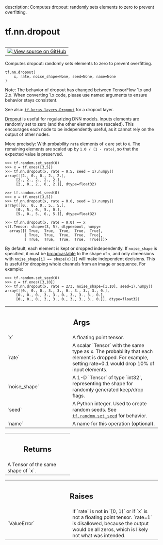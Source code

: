 description: Computes dropout: randomly sets elements to zero to prevent overfitting.

<div itemscope itemtype="http://developers.google.com/ReferenceObject">
<meta itemprop="name" content="tf.nn.dropout" />
<meta itemprop="path" content="Stable" />
</div>

# tf.nn.dropout

<!-- Insert buttons and diff -->

<table class="tfo-notebook-buttons tfo-api nocontent" align="left">
<td>
  <a target="_blank" href="https://github.com/tensorflow/tensorflow/blob/r2.4/tensorflow/python/ops/nn_ops.py#L5062-L5181">
    <img src="https://www.tensorflow.org/images/GitHub-Mark-32px.png" />
    View source on GitHub
  </a>
</td>
</table>



Computes dropout: randomly sets elements to zero to prevent overfitting.

<pre class="devsite-click-to-copy prettyprint lang-py tfo-signature-link">
<code>tf.nn.dropout(
    x, rate, noise_shape=None, seed=None, name=None
)
</code></pre>



<!-- Placeholder for "Used in" -->

Note: The behavior of dropout has changed between TensorFlow 1.x and 2.x.
When converting 1.x code, please use named arguments to ensure behavior stays
consistent.

See also: <a href="../../tf/keras/layers/Dropout.md"><code>tf.keras.layers.Dropout</code></a> for a dropout layer.

[Dropout](https://arxiv.org/abs/1207.0580) is useful for regularizing DNN
models. Inputs elements are randomly set to zero (and the other elements are
rescaled). This encourages each node to be independently useful, as it cannot
rely on the output of other nodes.

More precisely: With probability `rate` elements of `x` are set to `0`.
The remaining elements are scaled up by `1.0 / (1 - rate)`, so that the
expected value is preserved.

```
>>> tf.random.set_seed(0)
>>> x = tf.ones([3,5])
>>> tf.nn.dropout(x, rate = 0.5, seed = 1).numpy()
array([[2., 0., 0., 2., 2.],
     [2., 2., 2., 2., 2.],
     [2., 0., 2., 0., 2.]], dtype=float32)
```

```
>>> tf.random.set_seed(0)
>>> x = tf.ones([3,5])
>>> tf.nn.dropout(x, rate = 0.8, seed = 1).numpy()
array([[0., 0., 0., 5., 5.],
     [0., 5., 0., 5., 0.],
     [5., 0., 5., 0., 5.]], dtype=float32)
```

```
>>> tf.nn.dropout(x, rate = 0.0) == x
<tf.Tensor: shape=(3, 5), dtype=bool, numpy=
  array([[ True,  True,  True,  True,  True],
         [ True,  True,  True,  True,  True],
         [ True,  True,  True,  True,  True]])>
```


By default, each element is kept or dropped independently.  If `noise_shape`
is specified, it must be
[broadcastable](http://docs.scipy.org/doc/numpy/user/basics.broadcasting.html)
to the shape of `x`, and only dimensions with `noise_shape[i] == shape(x)[i]`
will make independent decisions. This is useful for dropping whole
channels from an image or sequence. For example:

```
>>> tf.random.set_seed(0)
>>> x = tf.ones([3,10])
>>> tf.nn.dropout(x, rate = 2/3, noise_shape=[1,10], seed=1).numpy()
array([[0., 0., 0., 3., 3., 0., 3., 3., 3., 0.],
     [0., 0., 0., 3., 3., 0., 3., 3., 3., 0.],
     [0., 0., 0., 3., 3., 0., 3., 3., 3., 0.]], dtype=float32)
```

<!-- Tabular view -->
 <table class="responsive fixed orange">
<colgroup><col width="214px"><col></colgroup>
<tr><th colspan="2"><h2 class="add-link">Args</h2></th></tr>

<tr>
<td>
`x`
</td>
<td>
A floating point tensor.
</td>
</tr><tr>
<td>
`rate`
</td>
<td>
A scalar `Tensor` with the same type as x. The probability
that each element is dropped. For example, setting rate=0.1 would drop
10% of input elements.
</td>
</tr><tr>
<td>
`noise_shape`
</td>
<td>
A 1-D `Tensor` of type `int32`, representing the
shape for randomly generated keep/drop flags.
</td>
</tr><tr>
<td>
`seed`
</td>
<td>
A Python integer. Used to create random seeds. See
<a href="../../tf/random/set_seed.md"><code>tf.random.set_seed</code></a> for behavior.
</td>
</tr><tr>
<td>
`name`
</td>
<td>
A name for this operation (optional).
</td>
</tr>
</table>



<!-- Tabular view -->
 <table class="responsive fixed orange">
<colgroup><col width="214px"><col></colgroup>
<tr><th colspan="2"><h2 class="add-link">Returns</h2></th></tr>
<tr class="alt">
<td colspan="2">
A Tensor of the same shape of `x`.
</td>
</tr>

</table>



<!-- Tabular view -->
 <table class="responsive fixed orange">
<colgroup><col width="214px"><col></colgroup>
<tr><th colspan="2"><h2 class="add-link">Raises</h2></th></tr>

<tr>
<td>
`ValueError`
</td>
<td>
If `rate` is not in `[0, 1)` or if `x` is not a floating point
tensor. `rate=1` is disallowed, because the output would be all zeros,
which is likely not what was intended.
</td>
</tr>
</table>

